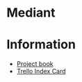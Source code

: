 # Mediant

# Information

* [Project book](https://docs.google.com/spreadsheets/d/1Bnnn1sVpDvghmtKWnTXVusBP_wekR_1J38quPwPTqGQ/edit#gid=0)
* [Trello Index Card](https://trello.com/c/7Ccg3kam)
